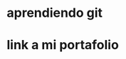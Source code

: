 # aprendiendo git

# link a mi portafolio
<a href="https://crischess.github.io/tutoria-github/"></a>